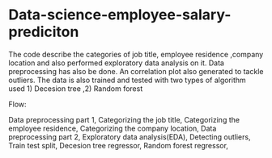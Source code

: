 # Data-science-employee-salary-prediciton
 The code describe the categories of job title, employee residence ,company location and also performed exploratory data analysis on it. Data preprocessing has also be done. An correlation plot also generated to tackle outliers. The data is also trained and tested with two types of algorithm used  1) Decesion tree  ,2) Random forest 

Flow:

Data preprocessing part 1,
Categorizing the job title,
Categorizing the employee residence,
Categorizing the company location,
Data preprocessing part 2,
Exploratory data analysis(EDA),
Detecting outliers,
Train test split,
Decesion tree regressor, 
Random forest regressor,
